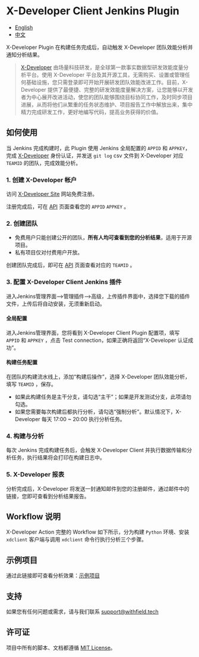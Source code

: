 # X-Developer Client Jenkins Plugin

- [English](https://github.com/FieldTech/x-developer-client-plugin/blob/master/README.md)
- [中文](https://github.com/FieldTech/x-developer-client-plugin/blob/master/README-zh-cn.md)


X-Developer Plugin 在构建任务完成后，自动触发 X-Developer 团队效能分析并通知分析结果。

> [X-Developer](https://x-developer.cn) 由场量科技研发，是全球第一款事实数据型研发效能度量分析平台。使用 X-Developer 平台及其开源工具，无需购买、设置或管理任何基础设施，您只需登录即可开始开展研发团队效能改进工作。目前，X-Developer 提供了最便捷、完整的研发效能度量解决方案，让您能够以开发者为中心展开改进活动，使您的团队能够围绕目标协同工作，及时同步项目进展，从而将他们从繁重的任务状态维护、项目报告工作中解放出来，集中精力完成研发工作，更好地编写代码，提高业务获得的价值。

## 如何使用

当 Jenkins 完成构建时，此 Plugin 使用 Jenkins 全局配置的 `APPID` 和 `APPKEY`，完成 [X-Developer](https://x-developer.cn) 身份认证，并发送 `git log` csv 文件到 X-Developer 对应 `TEAMID` 的团队，完成效能分析。

### 1. 创建 X-Developer 帐户

访问 [X-Developer Site](https://x-developer.cn) 网站免费注册。

注册完成后，可在 [API](https://x-developer.cn/accounts/api) 页面查看您的 `APPID` `APPKEY` 。

### 2. 创建团队

- 免费用户只能创建公开的团队，**所有人均可查看到您的分析结果**，适用于开源项目。
- 私有项目仅对付费用户开放。

创建团队完成后，即可在 [API](https://x-developer.cn/accounts/api) 页面查看对应的 `TEAMID` 。

### 3. 配置 X-Developer Client Jenkins 插件

进入Jenkins管理界面-->管理插件-->高级，上传插件界面中，选择您下载的插件文件，上传后将自动安装，无须重新启动。


#### 全局配置

进入Jenkins管理界面，您将看到 X-Developer Client Plugin 配置项，填写 `APPID` 和 `APPKEY` ，点击 Test connection，如果正确将返回“X-Developer 认证成功”。

#### 构建任务配置

在团队的构建流水线上，添加“构建后操作”，选择 X-Developer 团队效能分析，填写 `TEAMID` ，保存。

- 如果此构建任务是主干分支，请勾选“主干”；如果是开发测试分支，此项请勿勾选。
- 如果您需要每次构建后都执行分析，请勾选“强制分析”。默认情况下，X-Developer 每天 17:00 ~ 20:00 执行分析任务。

### 4. 构建与分析

每次 Jenkins 完成构建任务后，会触发 X-Developer Client 并执行数据传输和分析任务，执行结果将会打印在构建日志中。

### 5. X-Developer 报表

分析完成后，X-Developer 将发送一封通知邮件到您的注册邮件，通过邮件中的链接，您即可查看到分析结果报告。

## Workflow 说明

X-Developer Action 完整的 Workflow 如下所示，分为构建 `Python` 环境、安装 `xdclient` 客户端与调用 `xdclient` 命令行执行分析三个步骤。

## 示例项目

通过此链接即可查看分析效果：[示例项目](https://x-developer.cn/projects/)

## 支持

如果您有任何问题或需求，请与我们联系 [support@withfield.tech](mailto:support@withfield.tech)

## 许可证

项目中所有的脚本、文档都遵循 [MIT License](https://github.com/FieldTech/x-developer-plugin/blob/master/LICENSE)。

